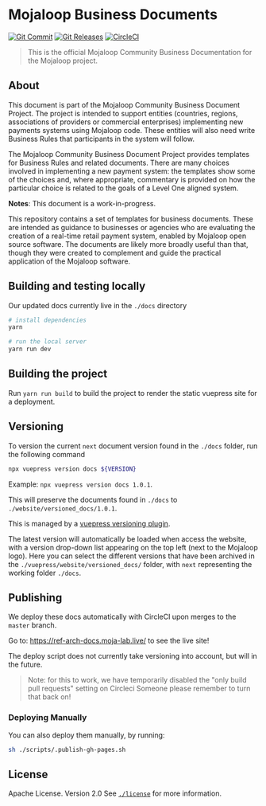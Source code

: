 # Mojaloop Business Documents
[![Git Commit](https://img.shields.io/github/last-commit/mojaloop/mojaloop-business-docs.svg?style=flat)](https://github.com/mojaloop/mojaloop-business-docs/commits/master)
[![Git Releases](https://img.shields.io/github/release/mojaloop/mojaloop-business-docs.svg?style=flat)](https://github.com/mojaloop/mojaloop-business-docs/releases)
[![CircleCI](https://circleci.com/gh/mojaloop/mojaloop-business-docs.svg?style=svg)](https://circleci.com/gh/mojaloop/mojaloop-business-docs)

> This is the official Mojaloop Community Business Documentation for the Mojaloop project.

## About

This document is part of the Mojaloop Community Business Document Project. The project is intended to support entities (countries, regions, associations of providers or commercial enterprises) implementing new payments systems using Mojaloop code. These entities will also need write Business Rules that participants in the system will follow.

The Mojaloop Community Business Document Project provides templates for Business Rules and related documents. There are many choices involved in implementing a new payment system: the templates show some of the choices and, where appropriate, commentary is provided on how the particular choice is related to the goals of a Level One aligned system.

**Notes**:
This document is a work-in-progress.

This repository contains a set of templates for business documents. These are intended as guidance to businesses or agencies who are evaluating the creation of a real-time retail payment system, enabled by Mojaloop open source software. The documents are likely more broadly useful than that, though they were created to complement and guide the practical application of the Mojaloop software.

## Building and testing locally

Our updated docs currently live in the `./docs` directory

```bash
# install dependencies
yarn 

# run the local server
yarn run dev
```

## Building the project

Run `yarn run build` to build the project to render the static vuepress site for a deployment.

## Versioning

To version the current `next` document version found in the `./docs` folder, run the following command

```bash
npx vuepress version docs ${VERSION}
```

Example: `npx vuepress version docs 1.0.1`.

This will preserve the documents found in `./docs` to `./website/versioned_docs/1.0.1`.

This is managed by a [vuepress versioning plugin](https://titanium-docs-devkit.netlify.app/guide/versioning.html).

The latest version will automatically be loaded when access the website, with a version drop-down list appearing on the top left (next to the Mojaloop logo). Here you can select the different versions that have been archived in the `./vuepress/website/versioned_docs/` folder, with `next` representing the working folder `./docs`.

## Publishing

We deploy these docs automatically with CircleCI upon merges to the `master` branch.

Go to: https://ref-arch-docs.moja-lab.live/ to see the live site!

The deploy script does not currently take versioning into account, but will in the future.

> Note: for this to work, we have temporarily disabled the "only build pull requests" setting on Circleci
> Someone please remember to turn that back on!

### Deploying Manually

You can also deploy them manually, by running:

```bash
sh ./scripts/.publish-gh-pages.sh
```

## License

Apache License. Version 2.0
See [`./license`](./LICENSE.md) for more information.
